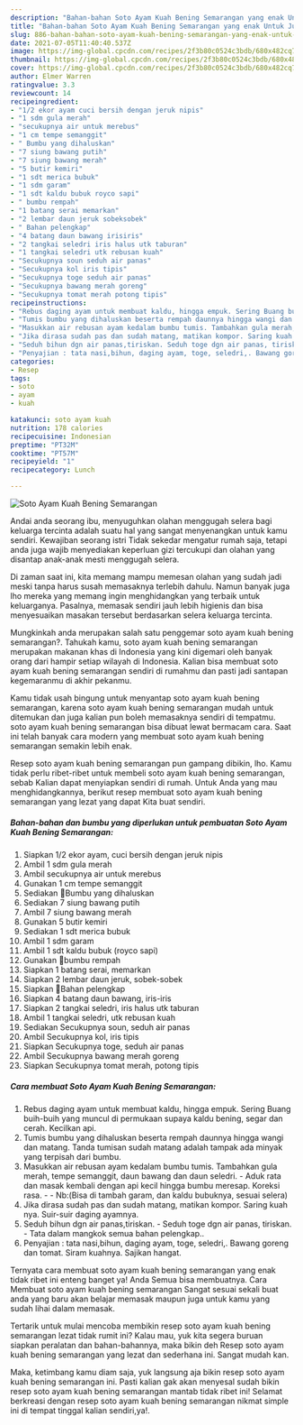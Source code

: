 ```yaml
---
description: "Bahan-bahan Soto Ayam Kuah Bening Semarangan yang enak Untuk Jualan"
title: "Bahan-bahan Soto Ayam Kuah Bening Semarangan yang enak Untuk Jualan"
slug: 886-bahan-bahan-soto-ayam-kuah-bening-semarangan-yang-enak-untuk-jualan
date: 2021-07-05T11:40:40.537Z
image: https://img-global.cpcdn.com/recipes/2f3b80c0524c3bdb/680x482cq70/soto-ayam-kuah-bening-semarangan-foto-resep-utama.jpg
thumbnail: https://img-global.cpcdn.com/recipes/2f3b80c0524c3bdb/680x482cq70/soto-ayam-kuah-bening-semarangan-foto-resep-utama.jpg
cover: https://img-global.cpcdn.com/recipes/2f3b80c0524c3bdb/680x482cq70/soto-ayam-kuah-bening-semarangan-foto-resep-utama.jpg
author: Elmer Warren
ratingvalue: 3.3
reviewcount: 14
recipeingredient:
- "1/2 ekor ayam cuci bersih dengan jeruk nipis"
- "1 sdm gula merah"
- "secukupnya air untuk merebus"
- "1 cm tempe semanggit"
- " Bumbu yang dihaluskan"
- "7 siung bawang putih"
- "7 siung bawang merah"
- "5 butir kemiri"
- "1 sdt merica bubuk"
- "1 sdm garam"
- "1 sdt kaldu bubuk royco sapi"
- " bumbu rempah"
- "1 batang serai memarkan"
- "2 lembar daun jeruk sobeksobek"
- " Bahan pelengkap"
- "4 batang daun bawang irisiris"
- "2 tangkai seledri iris halus utk taburan"
- "1 tangkai seledri utk rebusan kuah"
- "Secukupnya soun seduh air panas"
- "Secukupnya kol iris tipis"
- "Secukupnya toge seduh air panas"
- "Secukupnya bawang merah goreng"
- "Secukupnya tomat merah potong tipis"
recipeinstructions:
- "Rebus daging ayam untuk membuat kaldu, hingga empuk. Sering Buang buih-buih yang muncul di permukaan supaya kaldu bening, segar dan cerah. Kecilkan api."
- "Tumis bumbu yang dihaluskan beserta rempah daunnya hingga wangi dan matang. Tanda tumisan sudah matang adalah tampak ada minyak yang terpisah dari bumbu."
- "Masukkan air rebusan ayam kedalam bumbu tumis. Tambahkan gula merah, tempe semanggit, daun bawang dan daun seledri. Aduk rata dan masak kembali dengan api kecil hingga bumbu meresap. Koreksi rasa.  Nb:(Bisa di tambah garam, dan kaldu bubuknya, sesuai selera)"
- "Jika dirasa sudah pas dan sudah matang, matikan kompor. Saring kuah nya. Suir-suir daging ayamnya."
- "Seduh bihun dgn air panas,tiriskan. Seduh toge dgn air panas, tiriskan. Tata dalam mangkok semua bahan pelengkap.."
- "Penyajian : tata nasi,bihun, daging ayam, toge, seledri,. Bawang goreng dan tomat. Siram kuahnya. Sajikan hangat."
categories:
- Resep
tags:
- soto
- ayam
- kuah

katakunci: soto ayam kuah 
nutrition: 178 calories
recipecuisine: Indonesian
preptime: "PT32M"
cooktime: "PT57M"
recipeyield: "1"
recipecategory: Lunch

---
```



![Soto Ayam Kuah Bening Semarangan](https://img-global.cpcdn.com/recipes/2f3b80c0524c3bdb/680x482cq70/soto-ayam-kuah-bening-semarangan-foto-resep-utama.jpg)

Andai anda seorang ibu, menyuguhkan olahan menggugah selera bagi keluarga tercinta adalah suatu hal yang sangat menyenangkan untuk kamu sendiri. Kewajiban seorang istri Tidak sekedar mengatur rumah saja, tetapi anda juga wajib menyediakan keperluan gizi tercukupi dan olahan yang disantap anak-anak mesti menggugah selera.

Di zaman  saat ini, kita memang mampu memesan olahan yang sudah jadi meski tanpa harus susah memasaknya terlebih dahulu. Namun banyak juga lho mereka yang memang ingin menghidangkan yang terbaik untuk keluarganya. Pasalnya, memasak sendiri jauh lebih higienis dan bisa menyesuaikan masakan tersebut berdasarkan selera keluarga tercinta. 



Mungkinkah anda merupakan salah satu penggemar soto ayam kuah bening semarangan?. Tahukah kamu, soto ayam kuah bening semarangan merupakan makanan khas di Indonesia yang kini digemari oleh banyak orang dari hampir setiap wilayah di Indonesia. Kalian bisa membuat soto ayam kuah bening semarangan sendiri di rumahmu dan pasti jadi santapan kegemaranmu di akhir pekanmu.

Kamu tidak usah bingung untuk menyantap soto ayam kuah bening semarangan, karena soto ayam kuah bening semarangan mudah untuk ditemukan dan juga kalian pun boleh memasaknya sendiri di tempatmu. soto ayam kuah bening semarangan bisa dibuat lewat bermacam cara. Saat ini telah banyak cara modern yang membuat soto ayam kuah bening semarangan semakin lebih enak.

Resep soto ayam kuah bening semarangan pun gampang dibikin, lho. Kamu tidak perlu ribet-ribet untuk membeli soto ayam kuah bening semarangan, sebab Kalian dapat menyiapkan sendiri di rumah. Untuk Anda yang mau menghidangkannya, berikut resep membuat soto ayam kuah bening semarangan yang lezat yang dapat Kita buat sendiri.

<!--inarticleads1-->

##### Bahan-bahan dan bumbu yang diperlukan untuk pembuatan Soto Ayam Kuah Bening Semarangan:

1. Siapkan 1/2 ekor ayam, cuci bersih dengan jeruk nipis
1. Ambil 1 sdm gula merah
1. Ambil secukupnya air untuk merebus
1. Gunakan 1 cm tempe semanggit
1. Sediakan  📍Bumbu yang dihaluskan
1. Sediakan 7 siung bawang putih
1. Ambil 7 siung bawang merah
1. Gunakan 5 butir kemiri
1. Sediakan 1 sdt merica bubuk
1. Ambil 1 sdm garam
1. Ambil 1 sdt kaldu bubuk (royco sapi)
1. Gunakan  📍bumbu rempah
1. Siapkan 1 batang serai, memarkan
1. Siapkan 2 lembar daun jeruk, sobek-sobek
1. Siapkan  📍Bahan pelengkap
1. Siapkan 4 batang daun bawang, iris-iris
1. Siapkan 2 tangkai seledri, iris halus utk taburan
1. Ambil 1 tangkai seledri, utk rebusan kuah
1. Sediakan Secukupnya soun, seduh air panas
1. Ambil Secukupnya kol, iris tipis
1. Siapkan Secukupnya toge, seduh air panas
1. Ambil Secukupnya bawang merah goreng
1. Siapkan Secukupnya tomat merah, potong tipis




<!--inarticleads2-->

##### Cara membuat Soto Ayam Kuah Bening Semarangan:

1. Rebus daging ayam untuk membuat kaldu, hingga empuk. Sering Buang buih-buih yang muncul di permukaan supaya kaldu bening, segar dan cerah. Kecilkan api.
1. Tumis bumbu yang dihaluskan beserta rempah daunnya hingga wangi dan matang. Tanda tumisan sudah matang adalah tampak ada minyak yang terpisah dari bumbu.
1. Masukkan air rebusan ayam kedalam bumbu tumis. Tambahkan gula merah, tempe semanggit, daun bawang dan daun seledri. - Aduk rata dan masak kembali dengan api kecil hingga bumbu meresap. Koreksi rasa. -  - Nb:(Bisa di tambah garam, dan kaldu bubuknya, sesuai selera)
1. Jika dirasa sudah pas dan sudah matang, matikan kompor. Saring kuah nya. Suir-suir daging ayamnya.
1. Seduh bihun dgn air panas,tiriskan. - Seduh toge dgn air panas, tiriskan. - Tata dalam mangkok semua bahan pelengkap..
1. Penyajian : tata nasi,bihun, daging ayam, toge, seledri,. Bawang goreng dan tomat. Siram kuahnya. Sajikan hangat.




Ternyata cara membuat soto ayam kuah bening semarangan yang enak tidak ribet ini enteng banget ya! Anda Semua bisa membuatnya. Cara Membuat soto ayam kuah bening semarangan Sangat sesuai sekali buat anda yang baru akan belajar memasak maupun juga untuk kamu yang sudah lihai dalam memasak.

Tertarik untuk mulai mencoba membikin resep soto ayam kuah bening semarangan lezat tidak rumit ini? Kalau mau, yuk kita segera buruan siapkan peralatan dan bahan-bahannya, maka bikin deh Resep soto ayam kuah bening semarangan yang lezat dan sederhana ini. Sangat mudah kan. 

Maka, ketimbang kamu diam saja, yuk langsung aja bikin resep soto ayam kuah bening semarangan ini. Pasti kalian gak akan menyesal sudah bikin resep soto ayam kuah bening semarangan mantab tidak ribet ini! Selamat berkreasi dengan resep soto ayam kuah bening semarangan nikmat simple ini di tempat tinggal kalian sendiri,ya!.


